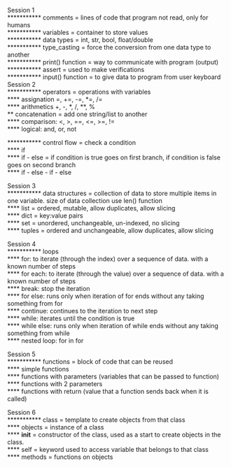 Session 1 \
*********** comments = lines of code that program not read, only for humans \
*********** variables = container to store values \
*********** data types = int, str, bool, float/double \
*********** type_casting = force the conversion from one data type to another \
*********** print() function = way to communicate with program (output) \
*********** assert = used to make verifications \
*********** input() function = to give data to program from user keyboard \
Session 2 \
*********** operators = operations with variables \
**** assignation =, +=, -=, *=, /= \
**** arithmetics +, -, *, /, **, % \
** concatenation = add one string/list to another\
**** comparison: <, >, ==, <=, >=, != \
**** logical: and, or, not


*********** control flow = check a condition \
**** if \
**** if - else = if condition is true goes on first branch, if condition is false goes on second branch \
**** if - else - if - else

Session 3 \
*********** data structures = collection of data to store multiple items in one variable. size of data collection use len() function \
**** list = ordered, mutable, allow duplicates, allow slicing \
**** dict = key:value pairs \
**** set = unordered, unchangeable, un-indexed, no slicing \
**** tuples = ordered and unchangeable, allow duplicates, allow slicing


Session 4 \
*********** loops \
**** for: to iterate (through the index) over a sequence of data. with a known number of steps \
**** for each: to iterate (through the value) over a sequence of data. with a known number of steps \
**** break: stop the iteration \
**** for else: runs only when iteration of for ends without any taking something from for \
**** continue: continues to the iteration to next step \
**** while: iterates until the condition is true \
**** while else: runs only when iteration of while ends without any taking something from while \
**** nested loop: for in for

Session 5 \
*********** functions = block of code that can be reused \
**** simple functions \
**** functions with parameters (variables that can be passed to function) \
**** functions with 2 parameters \
**** functions with return (value that a function sends back when it is called) 

Session 6 \
*********** class = template to create objects from that class \
**** objects = instance of a class \
**** __init__ = constructor of the class, used as a start to create objects in the class. \
**** self = keyword used to access variable that belongs to that class \
**** methods = functions on objects